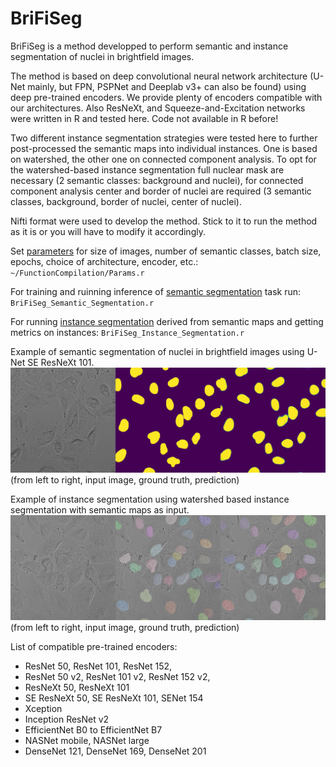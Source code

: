 # BriFiSeg
BriFiSeg is a method developped to perform semantic and instance segmentation of nuclei in brightfield images. 

The method is based on deep convolutional neural network architecture (U-Net mainly, but FPN, PSPNet and Deeplab v3+ can also be found) using deep pre-trained encoders. We provide plenty of encoders compatible with our architectures. Also ResNeXt, and Squeeze-and-Excitation networks were written in R and tested here. Code not available in R before!

Two different instance segmentation strategies were tested here to further post-processed the semantic maps into individual instances. One is based on watershed, the other one on connected component analysis. To opt for the watershed-based instance segmentation full nuclear mask are necessary (2 semantic classes: background and nuclei), for connected component analysis center and border of nuclei are required (3 semantic classes, background, border of nuclei, center of nuclei).

Nifti format were used to develop the method. Stick to it to run the method as it is or you will have to modify it accordingly.

Set [parameters](https://github.com/mgendarme/BriFiSeg/FunctionCompilation/Params.r) for size of images, number of semantic classes, batch size, epochs, choice of architecture, encoder, etc.:
`~/FunctionCompilation/Params.r`

For training and ruinning inference of [semantic segmentation](https://github.com/mgendarme/BriFiSeg/BriFiSeg_Semantic_Segmentation.r) task run:
`BriFiSeg_Semantic_Segmentation.r`

For running [instance segmentation](https://github.com/mgendarme/BriFiSeg/BriFiSeg_Instance_Segmentation.r) derived from semantic maps and getting metrics on instances:
`BriFiSeg_Instance_Segmentation.r`

Example of semantic segmentation of nuclei in brightfield images using U-Net SE ResNeXt 101.
![plot](https://github.com/mgendarme/BriFiSeg/blob/main/Example/Segmentation/gt_pred_bf_test_class_2_4.png)
(from left to right, input image, ground truth, prediction)

Example of instance segmentation using watershed based instance segmentation with semantic maps as input. 
![plot](https://github.com/mgendarme/BriFiSeg/blob/main/Example/Segmentation/Montage_2.png)
(from left to right, input image, ground truth, prediction)

List of compatible pre-trained encoders:
  - ResNet 50, ResNet 101, ResNet 152,
  - ResNet 50 v2, ResNet 101 v2, ResNet 152 v2,
  - ResNeXt 50, ResNeXt 101
  - SE ResNeXt 50, SE ResNeXt 101, SENet 154
  - Xception
  - Inception ResNet v2
  - EfficientNet B0 to EfficientNet B7
  - NASNet mobile, NASNet large
  - DenseNet 121, DenseNet 169, DenseNet 201
